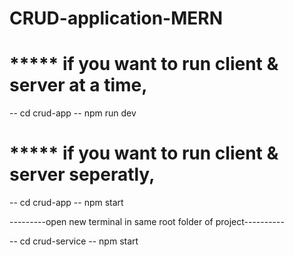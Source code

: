 # CRUD-application-MERN

# ***** if you want to run client & server at a time,
-- cd crud-app
-- npm run dev

# ***** if you want to run client & server seperatly,
-- cd crud-app
-- npm start

---------open new terminal in same root folder of project----------

-- cd crud-service
-- npm start

